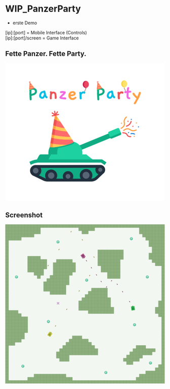 # WIP_PanzerParty

- erste Demo

[ip]:[port] = Mobile Interface (Controls)  
[ip]:[port]/screen = Game Interface

## Fette Panzer. Fette Party. 
![alt text](./logo.svg)


## Screenshot 
![alt text](./screenshot.png)
